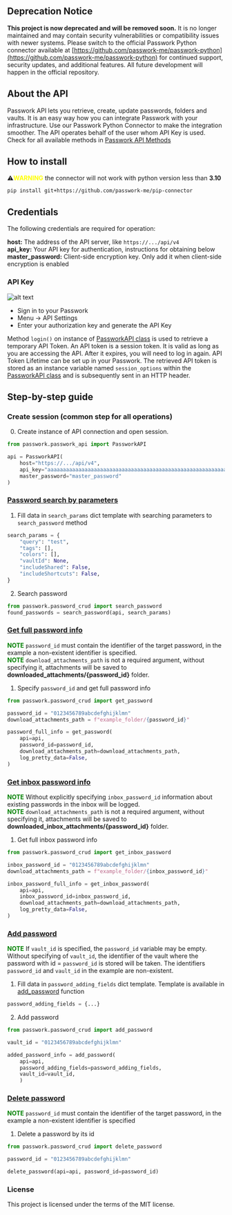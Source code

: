 ## Deprecation Notice

**This project is now deprecated and will be removed soon.** It is no longer maintained and may contain security vulnerabilities or compatibility issues with newer systems. Please switch to the official Passwork Python connector available at [https://github.com/passwork-me/passwork-python](https://github.com/passwork-me/passwork-python) for continued support, security updates, and additional features. All future development will happen in the official repository.

## About the API
Passwork API lets you retrieve, create, update passwords, folders and vaults. It is an easy way how you can integrate Passwork with your infrastructure. Use our Passwork Python Connector to make the integration smoother. The API operates behalf of the user whom API Key is used.
Check for all available methods in
[Passwork API Methods](passwork/passwork_api.py)

## How to install
⚠️<b style='color:YELLOW'>WARNING</b> the connector will not work with python version less than <b>3.10</b>
```shell script
pip install git+https://github.com/passwork-me/pip-connector
```

## Credentials
The following credentials are required for operation:

<b>host:</b> The address of the API server, like `https://.../api/v4` <br>
<b>api_key:</b> Your API key for authentication, instructions for obtaining below <br>
<b>master_password:</b> Client-side encryption key. Only add it when client-side encryption is enabled <br>

### API Key

![alt text](passwork/passwork.png)

- Sign in to your Passwork
- Menu → API Settings
- Enter your authorization key and generate the API Key

Method `login()` on instance of [PassworkAPI class](passwork/passwork_api.py) is used to retrieve a temporary API Token.
An API token is a session token. It is valid as long as you are accessing the API. After it expires, you will need to log in again.
API Token Lifetime can be set up in your Passwork.
The retrieved API token is stored as an instance variable named `session_options` within the [PassworkAPI class](passwork/passwork_api.py) and is subsequently sent in an HTTP header.

## Step-by-step guide

### Create session (common step for all operations)
0. Create instance of API connection and open session.

```python
from passwork.passwork_api import PassworkAPI

api = PassworkAPI(
    host="https://.../api/v4",
    api_key="aaaaaaaaaaaaaaaaaaaaaaaaaaaaaaaaaaaaaaaaaaaaaaaaaaaaaaaaaaaa",
    master_password="master_password"
)

```

### [Password search by parameters](passwork/password_crud/search_password.py)

1. Fill data in `search_params` dict template with searching parameters to `search_password` method

```python
search_params = {
    "query": "test",
    "tags": [],
    "colors": [],
    "vaultId": None,
    "includeShared": False,
    "includeShortcuts": False,
}
```

2. Search password

```python
from passwork.password_crud import search_password
found_passwords = search_password(api, search_params)
```

### [Get full password info](passwork/password_crud/get_password.py)
<b style='color:green'>NOTE</b> `password_id` must contain the identifier of the target password, in the example a non-existent identifier is specified.</br>
<b style='color:green'>NOTE</b> `download_attachments_path` is not a required argument, without specifying it, attachments will be saved to <b>downloaded_attachments/{password_id}</b> folder.

1. Specify `password_id` and get full password info
```python
from passwork.password_crud import get_password

password_id = "0123456789abcdefghijklmn"
download_attachments_path = f"example_folder/{password_id}"

password_full_info = get_password(
    api=api,
    password_id=password_id,
    download_attachments_path=download_attachments_path,
    log_pretty_data=False,
)
```

### [Get inbox password info](passwork/password_crud/get_inbox_password.py)
<b style='color:green'>NOTE</b> Without explicitly specifying `inbox_password_id` information about existing passwords in the inbox will be logged.</br>
<b style='color:green'>NOTE</b> `download_attachments_path` is not a required argument, without specifying it, attachments will be saved to <b>downloaded_inbox_attachments/{password_id}</b> folder.
1. Get full inbox password info
```python
from passwork.password_crud import get_inbox_password

inbox_password_id = "0123456789abcdefghijklmn"
download_attachments_path = f"example_folder/{inbox_password_id}"

inbox_password_full_info = get_inbox_password(
    api=api,
    inbox_password_id=inbox_password_id,
    download_attachments_path=download_attachments_path,
    log_pretty_data=False,
)
```

### [Add password](passwork/password_crud/add_password.py)
<b style='color:green'>NOTE</b> If `vault_id` is specified, the `password_id` variable may be empty.
Without specifying of `vault_id`, the identifier of the vault where the password with id = `password_id` is stored will be taken. 
The identifiers `password_id` and `vault_id` in the example are non-existent.

1. Fill data in `password_adding_fields` dict template. Template is available in [add_password](passwork/password_crud/add_password.py) function
```python
password_adding_fields = {...}
```

2. Add password
```python
from passwork.password_crud import add_password

vault_id = "0123456789abcdefghijklmn"

added_password_info = add_password(
    api=api,
    password_adding_fields=password_adding_fields,
    vault_id=vault_id,
    )
```

### [Delete password](passwork/password_crud/delete_password.py)
<b style='color:green'>NOTE</b> `password_id` must contain the identifier of the target password, in the example a non-existent identifier is specified

1. Delete a password by its id
```python
from passwork.password_crud import delete_password

password_id = "0123456789abcdefghijklmn"

delete_password(api=api, password_id=password_id)
```

### License
This project is licensed under the terms of the MIT license.
